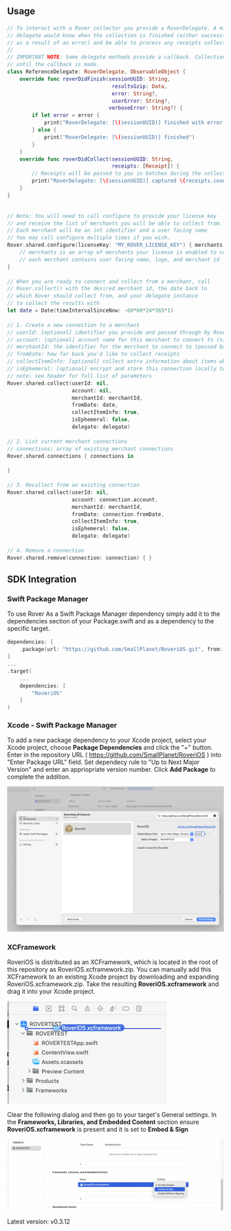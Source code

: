 ## Usage

```swift
// To interact with a Rover collector you provide a RoverDelegate. A minimal
// delegate would know when the collection is finished (either successfully or
// as a result of an error) and be able to process any receipts collected.
//
// IMPORTANT NOTE: Some delegate methods provide a callback. Collection will not continue
// until the callback is made.
class ReferenceDelegate: RoverDelegate, ObservableObject {
    override func roverDidFinish(sessionUUID: String,
	                              resultsGzip: Data,
	                              error: String?,
	                              userError: String?,
                                 verboseError: String?) {
        if let error = error {
            print("RoverDelegate: [\(sessionUUID)] finished with error: \(error)")
        } else {
            print("RoverDelegate: [\(sessionUUID)] finished")
        }
    }
    override func roverDidCollect(sessionUUID: String,
                                  receipts: [Receipt]) {
        // Receipts will be passed to you in batches during the collection process
        print("RoverDelegate: [\(sessionUUID)] captured \(receipts.count) receipts")
    }
}
```

```swift

// Note: You will need to call configure to provide your license key
// and receive the list of merchants you will be able to collect from.
// Each merchant will be an int identifier and a user facing name
// You may call configure multiple times if you wish.
Rover.shared.configure(licenseKey: "MY_ROVER_LICENSE_KEY") { merchants, error in
	// merchants is an array of merchants your license is enabled to connect to
	// each merchant contains user facing name, logo, and merchant id
}

// When you are ready to connect and collect from a merchant, call 
// Rover.collect() with the desired merchant id, the date back to
// which Rover should collect from, and your delegate instance
// to collect the results with
let date = Date(timeIntervalSinceNow: -60*60*24*365*1)

// 1. Create a new connection to a merchant
// userId: [optional] identifier you provide and passed through by Rover
// account: [optional] account name for this merchant to connect to (nil for new connection)
// merchantId: the identifier for the merchant to connect to (passed back in configure merchants array)
// fromDate: how far back you'd like to collect receipts
// collectItemInfo: [optional] collect extra information about items when possible (like UPC)
// isEphemeral: [optional] encrypt and store this connection locally to reconnect at later date
// note: see header for full list of parameters
Rover.shared.collect(userId: nil,
                     account: nil,
                     merchantId: merchantId,
                     fromDate: date,
                     collectItemInfo: true,
                     isEphemeral: false,
                     delegate: delegate)

// 2. List current merchant connections
// connections: array of existing merchant connections
Rover.shared.connections { connections in
	
}

// 3. Recollect from an existing connection
Rover.shared.collect(userId: nil,
                     account: connection.account,
                     merchantId: merchantId,
                     fromDate: connection.fromDate,
                     collectItemInfo: true,
                     isEphemeral: false,
                     delegate: delegate)

// 4. Remove a connection
Rover.shared.remove(connection: connection) { }

```


## SDK Integration

### Swift Package Manager

To use Rover As a Swift Package Manager dependency simply add it to the dependencies section of your Package.swift and as a dependency to the specific target.

```swift
dependencies: [
    .package(url: "https://github.com/SmallPlanet/RoveriOS.git", from: "0.0.1")
]
...
.target(
	...
	dependencies: [
		"RoveriOS"
	]
)
```

### Xcode - Swift Package Manager

To add a new package dependency to your Xcode project, select your Xcode project, choose **Package Dependencies** and click the "+" button. Enter in the repository URL ( https://github.com/SmallPlanet/RoveriOS ) into "Enter Package URL" field. Set dependecy rule to "Up to Next Major Version" and enter an appriopriate version number. Click **Add Package** to complete the addition.

![](meta/add_package.png)

### XCFramework

RoveriOS is distributed as an XCFramework, which is located in the root of this repository as RoveriOS.xcframework.zip. You can manually add this XCFramework to an existing Xcode project by downloading and expanding RoveriOS.xcframework.zip. Take the resulting **RoveriOS.xcframework** and drag it into your Xcode project.

![](meta/drag_framework.png)

Clear the following dialog and then go to your target's General settings.  In the **Frameworks, Libraries, and Embedded Content** section ensure **RoveriOS.xcframework** is present and it is set to **Embed & Sign**

![](meta/select_embed.png)



Latest version: v0.3.12
